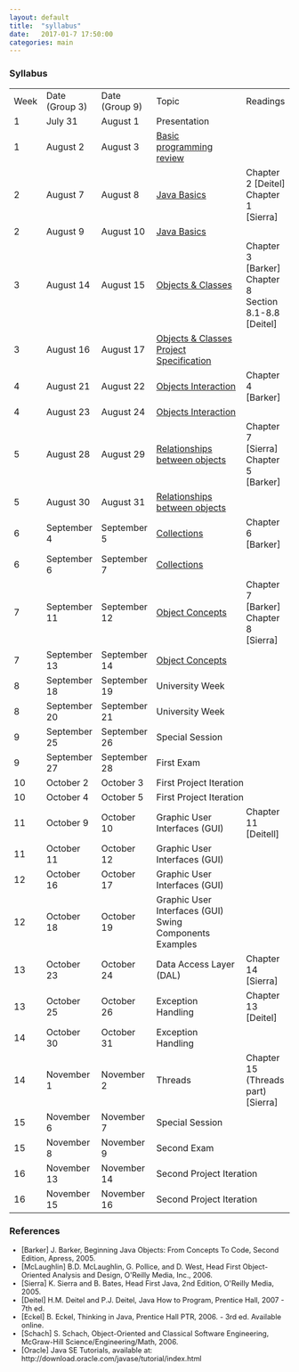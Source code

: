 ```yaml
---
layout: default
title:  "syllabus"
date:   2017-01-7 17:50:00
categories: main
---
```


### Syllabus

<table>
<tr class="table-header">
<td>Week</td>
<td style="width:15%">Date <br>(Group 3)</td>
<td style="width:15%">Date <br>(Group 9)</td>
<td style="width: 32%">Topic</td>
<td>Readings</td>
</tr>
<tr>
<td>1</td>
<td>July 31</td>
<td>August 1 </td>
<td>Presentation</td>
<td></td>
</tr>
<tr>
<td>1</td>
<td>August 2</td>
<td>August 3</td>
<td><a href="https://drive.google.com/open?id=0B6uYBzkBeRiaeE9Idmt0TlFWeUU">Basic programming review</a></td>
<td></td>
</tr>
<tr>
<td>2</td>
<td>August 7</td>
<td>August 8</td>
<td><a href="https://drive.google.com/open?id=0B6uYBzkBeRiaVkw2RVktdF9vTlk">Java Basics</a></td>
<td>Chapter 2 [Deitel]<br>Chapter 1 [Sierra]</td>
</tr>
<tr>
<td>2</td>
<td>August 9</td>
<td>August 10</td>
<td><a href="https://drive.google.com/open?id=0B6uYBzkBeRiad0lsS01JcGw0Mlk">Java Basics</a></td>
<td></td>
</tr>
<tr>
<td>3</td>
<td>August 14</td>
<td>August 15</td>
<td><a href="https://drive.google.com/open?id=0B6uYBzkBeRiaZTA0VzA5WHNYVGM">Objects &amp; Classes</a></td>
<td>Chapter 3 [Barker]<br>Chapter 8 Section 8.1-8.8 [Deitel]</td>
</tr>
<tr>
<td>3</td>
<td>August 16</td>
<td>August 17</td>
<td>
<a href="https://drive.google.com/open?id=0B6uYBzkBeRiaQWNYSGdqRDlzdUE">Objects &amp; Classes</a><br>
<a href="https://drive.google.com/open?id=0B6uYBzkBeRiaWWJrNkxKNU1nZVU">Project Specification</a>
</td>
<td></td>
</tr>
<tr>
<td>4</td>
<td>August 21</td>
<td>August 22</td>
<td><a href="https://drive.google.com/open?id=0B6uYBzkBeRiaVDdOdEFlWU5YQkk">Objects Interaction</a></td>
<td>Chapter 4 [Barker]</td>
</tr>
<tr>
<td>4</td>
<td>August 23</td>
<td>August 24</td>
<td><a href="https://drive.google.com/open?id=0B6uYBzkBeRiaV1lBV1p4MU9nWFk">Objects Interaction</a></td>
<td></td>
</tr>
<tr>
<td>5</td>
<td>August 28</td>
<td>August 29</td>
<td><a href="https://drive.google.com/open?id=0B6uYBzkBeRiaSE1iWUlYYTQ0cU0">Relationships between objects</a></td>
<td>Chapter 7 [Sierra]<br>Chapter 5 [Barker]</td>
</tr>
<tr>
<td>5</td>
<td>August 30</td>
<td>August 31</td>
<td><a href="https://drive.google.com/open?id=0B6uYBzkBeRiaeUhMR1RsVVIzX0U">Relationships between objects</a></td>
<td></td>
</tr>
<tr>
<td>6</td>
<td>September 4</td>
<td>September 5</td>
<td><a href="https://drive.google.com/open?id=0B6uYBzkBeRiabTQzYjViZlY2WEk">Collections</a></td>
<td>Chapter 6 [Barker]</td>
</tr>
<tr>
<td>6</td>
<td>September 6</td>
<td>September 7</td>
<td><a href="https://drive.google.com/open?id=0B6uYBzkBeRiaVWx0ZWRuZjV5Nk0">Collections</a></td>
<td></td>
</tr>
<tr>
<td>7</td>
<td>September 11</td>
<td>September 12</td>
<td><a href="https://drive.google.com/open?id=0B6uYBzkBeRiaZElraUZHMWRHRGM">Object Concepts</a></td>
<td>Chapter 7 [Barker]<br>Chapter 8 [Sierra]</td>
</tr>
<tr>
<td>7</td>
<td>September 13</td>
<td>September 14</td>
<td><a href="https://drive.google.com/open?id=0B6uYBzkBeRiaNzdnZUdlbk1COU0">Object Concepts</a></td>
<td></td>
</tr>
<tr>
<td>8</td>
<td>September 18</td>
<td>September 19</td>
<td colspan="2">University Week</td>
</tr>
<tr>
<td>8</td>
<td>September 20</td>
<td>September 21</td>
<td colspan="2">University Week</td>
</tr>
<tr>
<td>9</td>
<td>September 25</td>
<td>September 26</td>
<td colspan="2">Special Session</td>
</tr>
<tr>
<td>9</td>
<td>September 27</td>
<td>September 28</td>
<td colspan="2">First Exam</td>
</tr>
<tr>
<td>10</td>
<td>October 2</td>
<td>October 3</td>
<td colspan="2">First Project Iteration</td>
</tr>
<tr>
<td>10</td>
<td>October 4</td>
<td>October 5</td>
<td colspan="2">First Project Iteration</td>
</tr>
<tr>
<td>11</td>
<td>October 9</td>
<td>October 10</td>
<td>Graphic User Interfaces (GUI)</td>
<td>Chapter 11 [Deitell]</td>
</tr>
<tr>
<td>11</td>
<td>October 11</td>
<td>October 12</td>
<td>Graphic User Interfaces (GUI)</td>
<td></td>
</tr>
<tr>
<td>12</td>
<td>October 16</td>
<td>October 17</td>
<td>Graphic User Interfaces (GUI)</td>
<td></td>
</tr>
<tr>
<td>12</td>
<td>October 18</td>
<td>October 19</td>
<td>Graphic User Interfaces (GUI)<br>
Swing Components Examples</td>
<td></td>
</tr>
<tr>
<td>13</td>
<td>October 23</td>
<td>October 24</td>
<td>Data Access Layer (DAL)</td>
<td>Chapter 14 [Sierra]</td>
</tr>
<tr>
<td>13</td>
<td>October 25</td>
<td>October 26</td>
<td>Exception Handling</td>
<td>Chapter 13 [Deitel] </td>
</tr>
<tr>
<td>14</td>
<td>October 30</td>
<td>October 31</td>
<td>Exception Handling</td>
<td></td>
</tr>
<tr>
<td>14</td>
<td>November 1</td>
<td>November 2</td>
<td>Threads</td>
<td>Chapter 15 (Threads part) [Sierra] </td>
</tr>
<tr>
<td>15</td>
<td>November 6</td>
<td>November 7</td>
<td colspan="2">Special Session</td>
</tr>
<tr>
<td>15</td>
<td>November 8</td>
<td>November 9</td>
<td colspan="2">Second Exam</td>
</tr>
<tr>
<td>16</td>
<td>November 13</td>
<td>November 14</td>
<td colspan="2">Second Project Iteration</td>
</tr>
<tr>
<td>16</td>
<td>November 15</td>
<td>November 16</td>
<td colspan="2">Second Project Iteration</td>
</tr>
</table>

### References
<ul style="font-size:0.8rem">
<li>[Barker] J. Barker, Beginning Java Objects: From Concepts To Code, Second Edition, Apress, 2005.</li>
<li>[McLaughlin] B.D. McLaughlin, G. Pollice, and D. West, Head First Object-Oriented Analysis and Design, O'Reilly Media, Inc., 2006.</li>
<li>[Sierra] K. Sierra and B. Bates, Head First Java, 2nd Edition, O'Reilly Media, 2005.</li>
<li>[Deitel] H.M. Deitel and P.J. Deitel, Java How to Program, Prentice Hall, 2007 - 7th ed.</li>
<li>[Eckel] B. Eckel, Thinking in Java, Prentice Hall PTR, 2006. - 3rd ed. Available online.</li>
<li>[Schach] S. Schach, Object-Oriented and Classical Software Engineering, McGraw-Hill Science/Engineering/Math, 2006.</li>
<li>[Oracle] Java SE Tutorials, available at: http://download.oracle.com/javase/tutorial/index.html</li>
</ul>
